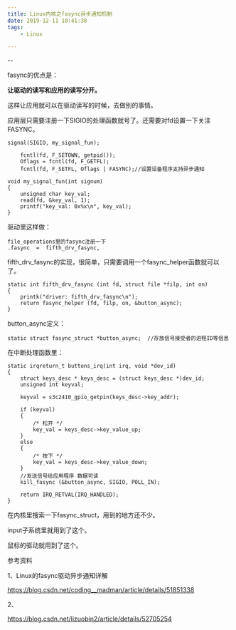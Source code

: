 ```yaml
---
title: Linux内核之fasync异步通知机制
date: 2019-12-11 10:41:38
tags:
	- Linux

---
```


--

fasync的优点是：

**让驱动的读写和应用的读写分开。**

这样让应用就可以在驱动读写的时候，去做别的事情。

应用层只需要注册一下SIGIO的处理函数就号了。还需要对fd设置一下关注FASYNC。

```
signal(SIGIO, my_signal_fun);

	fcntl(fd, F_SETOWN, getpid());
	Oflags = fcntl(fd, F_GETFL);
	fcntl(fd, F_SETFL, Oflags | FASYNC);//设置设备程序支持异步通知

void my_signal_fun(int signum)
{
	unsigned char key_val;
	read(fd, &key_val, 1);
	printf("key_val: 0x%x\n", key_val);
}
```

驱动里这样做：

```
file_operations里的fasync注册一下
.fasync	 =  fifth_drv_fasync,
```

fifth_drv_fasync的实现，很简单，只需要调用一个fasync_helper函数就可以了。

```
static int fifth_drv_fasync (int fd, struct file *filp, int on)
{
	printk("driver: fifth_drv_fasync\n");
	return fasync_helper (fd, filp, on, &button_async);
}
```

button_async定义：

```
static struct fasync_struct *button_async;	//存放信号接受者的进程ID等信息
```

在中断处理函数里：

```
static irqreturn_t buttons_irq(int irq, void *dev_id)
{
	struct keys_desc * keys_desc = (struct keys_desc *)dev_id;
	unsigned int keyval;

	keyval = s3c2410_gpio_getpin(keys_desc->key_addr);

	if (keyval)
	{
		/* 松开 */
		key_val = keys_desc->key_value_up;
	}
	else
	{
		/* 按下 */
		key_val = keys_desc->key_value_down;
	}
	//发送信号给应用程序 数据可读
	kill_fasync (&button_async, SIGIO, POLL_IN);

	return IRQ_RETVAL(IRQ_HANDLED);
}
```



在内核里搜索一下fasync_struct，用到的地方还不少。

input子系统里就用到了这个。

鼠标的驱动就用到了这个。



参考资料

1、Linux的fasync驱动异步通知详解

https://blog.csdn.net/coding__madman/article/details/51851338

2、

https://blog.csdn.net/lizuobin2/article/details/52705254
